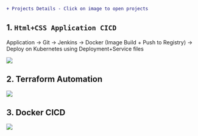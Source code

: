 ```diff
+ Projects Details - Click on image to open projects
```

## 1. `Html+CSS Application CICD` 

Application → Git → Jenkins → Docker (Image Build + Push to Registry) → Deploy on Kubernetes using Deployment+Service files

<a href="https://github.com/Raam043/Projects/blob/59e39c6d29e03f5e06e10eaca24739ad9053942e/Project-1-Signup-Login-Application.md" /> <img src=https://user-images.githubusercontent.com/111989928/200379298-29db6f9d-f9e9-43b8-ad99-89796d960f3b.png /> </a>


## 2. Terraform Automation 


<a href="https://github.com/Raam043/Projects/blob/a16749bbb93f164faadcea69cc5d417e8b46b9a7/Terraform%20Project%201%20-%20Terraform%20to%20AWS%20Pipeline%20process.md" /> <img src= https://user-images.githubusercontent.com/111989928/199921704-c51a8b64-1c76-4ceb-8949-013381ff8e20.png /> </a>


## 3. Docker CICD

<a href="https://github.com/Raam043/Projects/blob/4366040a549869f840d8a025a7f9853cf334c17d/Docker%20Project%201%20-%20Manual%20+%20Automation%20CICD.md" /> <img src= https://user-images.githubusercontent.com/111989928/199915509-0d3f5c0f-3d26-417d-bee4-f73f5b6e63cb.png /> </a>
